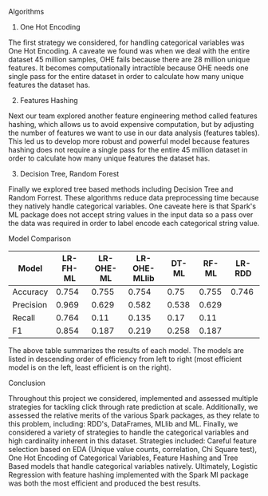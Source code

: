 Algorithms

1. One Hot Encoding

The first strategy we considered, for handling categorical variables was One Hot Encoding. A caveate we found was when we deal with the entire dataset 45 million samples, OHE fails because there are 28 million unique features. It becomes computationally intractible because OHE needs one single pass for the entire dataset in order to calculate how many unique features the dataset has. 

2. Features Hashing

Next our team explored another feature engineering method called features hashing, which allows us to avoid expensive computation, but by adjusting the number of features we want to use in our data analysis (features tables). This led us to develop more robust and powerful model because features hashing does not require a single pass for the entire 45 million dataset in order to calculate how many unique features the dataset has. 

3. Decision Tree, Random Forest

Finally we explored tree based methods including Decision Tree and Random Forrest. These algorithms reduce data preprocessing time because they natively handle categorical variables. One caveate here is that Spark's ML package does not accept string values in the input data so a pass over the data was required in order to label encode each categorical string value.

Model Comparison

|	Model	|	LR-FH-ML	|	LR-OHE-ML	|	LR-OHE-MLlib	|	DT-ML	|	RF-ML	|	LR-RDD	|
|	-----	|	--------	|	---------	|	-------------	|	-----	|	-----	|	--------	|
|	Accuracy	|	0.754	|	0.755	|	0.754	|	0.75	|	0.755	|	0.746	|
|	Precision	|	0.969	|	0.629	|	0.582	|	0.538	|	0.629	|		|
|	Recall	|	0.764	|	0.11	|	0.135	|	0.17	|	0.11	|		|
|	F1	|	0.854	|	0.187	|	0.219	|	0.258	|	0.187	|		|

The above table summarizes the results of each model. The models are listed in descending order of efficiency from left to right (most efficient model is on the left, least efficient is on the right). 

Conclusion

Throughout this project we considered, implemented and assessed multiple strategies for tackling click through rate prediction at scale. Additionally, we assessed the relative merits of the various Spark packages, as they relate to this problem, including: RDD's, DataFrames, MLlib and ML. Finally, we considered a variety of strategies to handle the categorical variables and high cardinality inherent in this dataset. Strategies included: Careful feature selection based on EDA (Unique value counts, correlation, Chi Square test), One Hot Encoding of Categorical Variables, Feature Hashing and Tree Based models that handle categorical variables natively. Ultimately, Logistic Regression with feature hashing implemented with the Spark Ml package was both the most efficient and produced the best results. 
